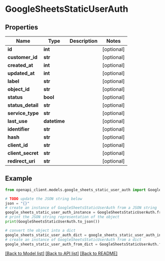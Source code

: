 # GoogleSheetsStaticUserAuth


## Properties

Name | Type | Description | Notes
------------ | ------------- | ------------- | -------------
**id** | **int** |  | [optional] 
**customer_id** | **str** |  | [optional] 
**created_at** | **int** |  | [optional] 
**updated_at** | **int** |  | [optional] 
**label** | **str** |  | [optional] 
**object_id** | **str** |  | [optional] 
**status** | **bool** |  | [optional] 
**status_detail** | **str** |  | [optional] 
**service_type** | **str** |  | [optional] 
**last_use** | **datetime** |  | [optional] 
**identifier** | **str** |  | [optional] 
**hash** | **str** |  | [optional] 
**client_id** | **str** |  | [optional] 
**client_secret** | **str** |  | [optional] 
**redirect_uri** | **str** |  | [optional] 

## Example

```python
from openapi_client.models.google_sheets_static_user_auth import GoogleSheetsStaticUserAuth

# TODO update the JSON string below
json = "{}"
# create an instance of GoogleSheetsStaticUserAuth from a JSON string
google_sheets_static_user_auth_instance = GoogleSheetsStaticUserAuth.from_json(json)
# print the JSON string representation of the object
print(GoogleSheetsStaticUserAuth.to_json())

# convert the object into a dict
google_sheets_static_user_auth_dict = google_sheets_static_user_auth_instance.to_dict()
# create an instance of GoogleSheetsStaticUserAuth from a dict
google_sheets_static_user_auth_from_dict = GoogleSheetsStaticUserAuth.from_dict(google_sheets_static_user_auth_dict)
```
[[Back to Model list]](../README.md#documentation-for-models) [[Back to API list]](../README.md#documentation-for-api-endpoints) [[Back to README]](../README.md)


